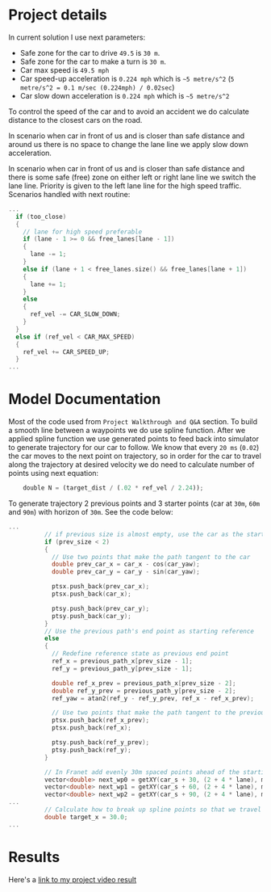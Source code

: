 # Project details

In current solution I use next parameters:
- Safe zone for the car to drive `49.5` is `30 m`.
- Safe zone for the car to make a turn is `30 m`.
- Car max speed is `49.5 mph`
- Car speed-up acceleration is `0.224 mph` which is `~5 metre/s^2` (`5 metre/s^2 = 0.1 m/sec (0.224mph) / 0.02sec`)
- Car slow down acceleration is `0.224 mph` which is `~5 metre/s^2`

To control the speed of the car and to avoid an accident we do calculate distance to the 
closest cars on the road. 

In scenario when car in front of us and is closer than safe distance and around us there is no space to change the lane line 
we apply slow down acceleration.

In scenario when car in front of us and is closer than safe distance and there is some safe (free) zone on either left or right lane line
we switch the lane line. Priority is given to the left lane line for the high speed traffic.
Scenarios handled with next routine:
```cpp
...
  if (too_close)
  {
    // lane for high speed preferable
    if (lane - 1 >= 0 && free_lanes[lane - 1])
    {
      lane -= 1;
    }
    else if (lane + 1 < free_lanes.size() && free_lanes[lane + 1])
    {
      lane += 1;
    }
    else
    {
      ref_vel -= CAR_SLOW_DOWN;
    }
  }
  else if (ref_vel < CAR_MAX_SPEED)
  {
    ref_vel += CAR_SPEED_UP;
  }
...
``` 

# Model Documentation

Most of the code used from `Project Walkthrough and Q&A` section.
To build a smooth line between a waypoints we do use spline function. After we applied spline function 
we use generated points to feed back into simulator to generate trajectory for our car to follow. 
We know that every `20 ms` (`0.02`) the car moves to the next point on trajectory, 
so in order for the car to travel along the trajectory at desired velocity we do need to calculate number of points
using next equation:
```python
    double N = (target_dist / (.02 * ref_vel / 2.24));
```
To generate trajectory 2 previous points and 3 starter points (car at `30m`, `60m` and `90m`) with horizon of `30m`. 
See the code below:
```cpp
...
          // if previous size is almost empty, use the car as the starting reference
          if (prev_size < 2)
          {
            // Use two points that make the path tangent to the car
            double prev_car_x = car_x - cos(car_yaw);
            double prev_car_y = car_y - sin(car_yaw);

            ptsx.push_back(prev_car_x);
            ptsx.push_back(car_x);

            ptsy.push_back(prev_car_y);
            ptsy.push_back(car_y);
          }
          // Use the previous path's end point as starting reference
          else
          {
            // Redefine reference state as previous end point
            ref_x = previous_path_x[prev_size - 1];
            ref_y = previous_path_y[prev_size - 1];

            double ref_x_prev = previous_path_x[prev_size - 2];
            double ref_y_prev = previous_path_y[prev_size - 2];
            ref_yaw = atan2(ref_y - ref_y_prev, ref_x - ref_x_prev);

            // Use two points that make the path tangent to the previous path's end point
            ptsx.push_back(ref_x_prev);
            ptsx.push_back(ref_x);

            ptsy.push_back(ref_y_prev);
            ptsy.push_back(ref_y);
          }

          // In Franet add evenly 30m spaced points ahead of the starting reference
          vector<double> next_wp0 = getXY(car_s + 30, (2 + 4 * lane), map_waypoints_s, map_waypoints_x, map_waypoints_y);
          vector<double> next_wp1 = getXY(car_s + 60, (2 + 4 * lane), map_waypoints_s, map_waypoints_x, map_waypoints_y);
          vector<double> next_wp2 = getXY(car_s + 90, (2 + 4 * lane), map_waypoints_s, map_waypoints_x, map_waypoints_y);
...
          // Calculate how to break up spline points so that we travel at our desired reference velocity
          double target_x = 30.0;
...
```


# Results

Here's a [link to my project video result](./final_video.mov)
